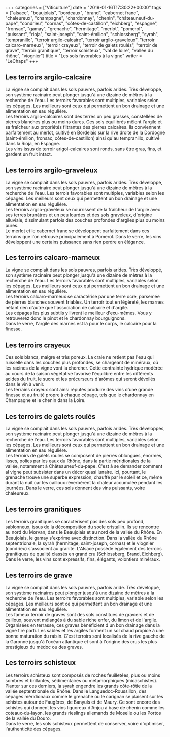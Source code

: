 +++
categories = ["Viticulture"]
date = "2019-01-16T17:30:22+00:00"
tags = ["alsace", "beaujolais", "bordeaux", "brand", "cabernet franc", "chaleureux", "champagne", "chardonnay", "chenin", "châteauneuf-du-pape", "condrieu", "cornas", "côtes-de-castillon", "eichberg", "espagne", "fronsac", "gamay", "grenache", "hermitage", "merlot", "pomerol", "puissant", "rioja", "saint-joseph", "saint-émilion", "schlossberg", "syrah", "tempranillo", "terroir argilo-calcaire", "terroir argilo-graveleux", "terroir calcaro-marneux", "terroir crayeux", "terroir de galets roulés", "terroir de grave", "terroir granitique", "terroir schisteux", "val de loire", "vallée du rhône", "viognier"] 
title = "Les sols favorables à la vigne"
writer = "LeChaps"
+++

## Les terroirs argilo-calcaire

La vigne se complaît dans les sols pauvres, parfois arides. Très développé, son système racinaire peut plonger jusqu'à une dizaine de mètres à la recherche de l'eau. Les terroirs favorables sont multiples, variables selon les cépages. Les meilleurs sont ceux qui permettent un bon drainage et une alimentation en eau régulière.  
Les terroirs argilo-calcaires sont des terres un peu grasses, constellées de pierres blanches plus ou moins dures. Ces sols équilibrés mêlent l'argile et sa fraîcheur aux propriétés filtrantes des pierres calcaires. Ils conviennent parfaitement au merlot, cultivé en Bordelais sur la rive droite de la Dordogne (saint-émilion, fronsac, côtes-de-castillon) ainsi qu'au tempranillo, cultivé dans la Rioja, en Espagne.  
Les vins issus de terroir arigol-calcaires sont ronds, sans être gras, fins, et gardent un fruit intact.

## Les terroirs argilo-graveleux

La vigne se complaît dans les sols pauvres, parfois arides. Très développé, son système racinaire peut plonger jusqu'à une dizaine de mètres à la recherche de l'eau. Les terrois favorables sont multiples, variables selon les cépages. Les meilleurs sont ceux qui permettent un bon drainage et une alimentation en eau régulière.  
Les terroirs argilo-graveleux se nourrissent de la fraîcheur de l'argile avec ses terres brunâtres et un peu lourdes et des sols graveleux, d'origine alluviale, dissimulant parfois des couches profondes d'argiles plus ou moins pures.  
Le merlot et le cabernet franc se développent parfaitement dans ces terrains que l'on retrouve principalement à Pomerol. Dans le verre, les vins développent une certains puissance sans rien perdre en élégance.

## Les terroirs calcaro-marneux

La vigne se complaît dans les sols pauvres, parfois arides. Très développé, son système racinaire peut plonger jusqu'à une dizaine de mètres à la recherche de l'eau. Les terroirs favorables sont multiples, variables selon les cépages. Les meilleurs sont ceux qui permettent un bon drainage et une alimentation en eau régulière.  
Les terroirs calcaro-marneux se caractérise par une terre ocre, parsemée de pierres blanches souvent friables. Un terroir tout en légèreté, les marnes nétant rien d'autre que l'association de calcaire et d'argile.  
Les cépages les plus subtils y livrent le meilleur d'exu-mêmes. Vous y retrouverez donc le pinot et le chardonnay bourguignons.  
Dans le verre, l'argile des marnes est là pour le corps, le calcaire pour la finesse.

## Les terroirs crayeux

Ces sols blancs, maigre et très poreux. La craie ne retient pas l'eau qui ruisselle dans les couches plus profondes, se chargeant de minéraux, où les racines de la vigne vont la chercher. Cette contrainte hydrique modérée au cours de la saison végétative favorise l'équilibre entre les différents acides du fruit, le sucre et les précurseurs d'arômes qui seront dévoilés dans le vin à venir.  
Les terrains crayeux sont ainsi réputés produire des vins d'une grande finesse et au fruité propre à chaque cépage, tels que le chardonnay en Champagne et le chenin dans la Loire.

## Les terroirs de galets roulés

La vigne se complaît dans les sols pauvres, parfois arides. Très développés, son système racinaire peut plonger jusqu'à une dizaine de mètres à la recherche de l'eau. Les terroirs favorables sont multiples, variables selon les cépages. Les meilleurs sont ceux qui permettent un bon drainage et une alimentation en eau régulière.  
Les terroirs de galets roulés se composent de pierres oblongues, énormes, lisses, polies par les eaux du Rhône, dans la partie méridionales de la vallée, notamment à Châteauneuf-du-pape. C'est à se demander comment al vigne peut subsister dans un décor quasi lunaire. Ici, pourtant, le grenache trouve une superbe expression, chauffé par le soleil et ce, même durant la nuit car les cailloux réverbèrent la chaleur accumulée pendant les journées. Dans le verre, ces sols donnent des vins puissants, voire chaleureux.

## Les terroirs granitiques

Les terroirs granitiques se caractérisent pas des sols peu profond, sablonneux, issus de la décomposition du socle cristallin. Ils se rencontre au nord du Morvan, dans le Beaujolais et au nord de la vallée du Rhône. En Beaujolais, le gamay s'exprime avec distinction. Dans la vallée du Rhône septentrionale, la syrah (hermitage, saint-joseph, cornas) et le viognier (condrieu) s'associent au granite. L'Alsace possède également des terroirs granitiques de qualité classés en grand cru (Schlossberg, Brand, Eichberg).
Dans le verre, les vins sont expressifs, fins, élégants, volontiers minéraux.

## Les terroirs de grave

La vigne se complaît dans les sols pauvres, parfois aride. Très développé, son système racinaires peut plonger jusqu'à une dizaine de mètres à la recherche de l'eau. Les terroirs favorables sont multiples, variable selon les cépages. Les meilleurs sont ce qui permettent un bon drainage et une alimentation en eau régulière.  
Les fameux terroir de graves sont des sols constitués de graviers et de cailloux, souvent mélangés à du sable riche enfer, du limon et de l'argile. Organisées en terrasse, ces graves bénéficient d'un bon drainage dans la vigne tire parti. Les sables et les argiles forment un sol chaud propice à une bonne maturation du raisin.
C'est terroirs sont localisés de la rive gauche de la Garonne jusqu'à l'océan atlantique et sont à l'origine des crus les plus prestigieux du médoc ou des graves.

## Les terroirs schisteux

Les terroirs schisteux sont composés de roches feuilletées, plus ou moins sombres et brillantes, sédimentaires ou métamorphiques (micaschistes). Planter sur ces derniers, la syrah engendre les grands côte-rôtie de la vallée septentrionale du Rhône. Dans le Languedoc-Roussillon, des cépages méridionaux comme le grenache ou le carignan se plaisent sur les schistes autour de Faugères, de Banyuls et de Maury. Ce sont encore des schistes qui donnent les vins liquoreux d'Anjou à base de chenin comme les coteaux-du-layon, les grands rieslings allemands de Moselle ou les Portos de la vallée du Douro.  
Dans le verre, les sols schisteux permettent de conserver, voire d'optimiser, l'authenticité des cépages.
